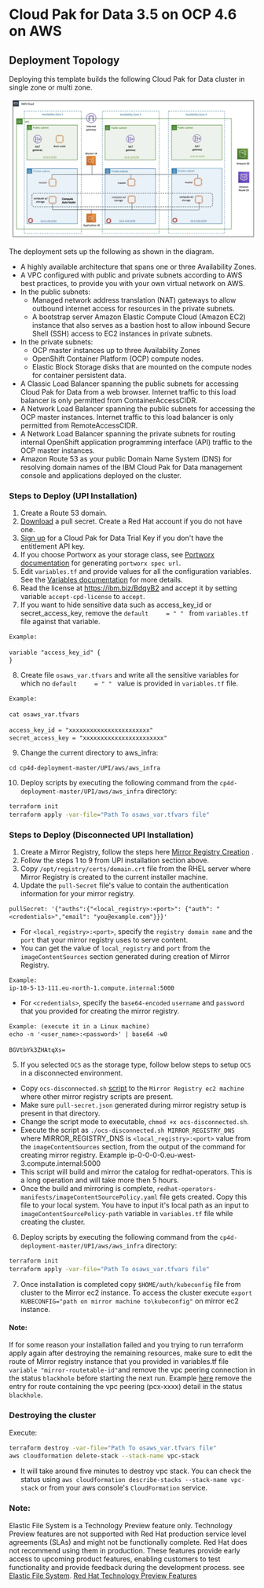 
# Cloud Pak for Data 3.5 on OCP 4.6 on AWS

## Deployment Topology

Deploying this template builds the following Cloud Pak for Data cluster in single zone or multi zone.

![Alt text](images/aws-multi-zone.jpg)

The deployment sets up the following as shown in the diagram.
 - A highly available architecture that spans one or three Availability Zones.
 - A VPC configured with public and private subnets according to AWS best practices, to provide you with your own virtual network on AWS.
 - In the public subnets:
   - Managed network address translation (NAT) gateways to allow outbound internet access for resources in the private subnets.
   - A bootstrap server Amazon Elastic Compute Cloud (Amazon EC2) instance that also serves as a bastion host to allow inbound Secure Shell (SSH) access to EC2 instances in private subnets.
 - In the private subnets:
   - OCP master instances up to three Availability Zones
   - OpenShift Container Platform (OCP) compute nodes.
   - Elastic Block Storage disks that are mounted on the compute nodes for container persistent data.
 - A Classic Load Balancer spanning the public subnets for accessing Cloud Pak for Data from a web browser. Internet traffic to this load balancer is only permitted from ContainerAccessCIDR.
 - A Network Load Balancer spanning the public subnets for accessing the OCP master instances. Internet traffic to this load balancer is only permitted from RemoteAccessCIDR.
 - A Network Load Balancer spanning the private subnets for routing internal OpenShift application programming interface (API) traffic to the OCP master instances.
 - Amazon Route 53 as your public Domain Name System (DNS) for resolving domain names of the IBM Cloud Pak for Data management console and applications deployed on the cluster.


### Steps to Deploy (UPI Installation)

1. Create a Route 53 domain.
2. [Download](https://cloud.redhat.com/openshift/install/pull-secret) a pull secret. Create a Red Hat account if you do not have one.
3. [Sign up](https://www.ibm.com/account/reg/us-en/signup?formid=urx-42212) for a Cloud Pak for Data Trial Key if you don't have the entitlement API key.
4. If you choose Portworx as your storage class, see [Portworx documentation](PORTWORX.md) for generating `portworx spec url`.
5. Edit `variables.tf` and provide values for all the configuration variables. See the [Variables documentation](VARIABLES.md) for more details.
6. Read the license at https://ibm.biz/BdqyB2 and accept it by setting variable `accept-cpd-license` to `accept`.
7. If you want to hide sensitive data such as access_key_id or secret_access_key, remove the `default     = " " ` from `variables.tf` file against that variable.
```
Example:

variable "access_key_id" {
}
```
8. Create file `osaws_var.tfvars` and write all the sensitive variables for which no `default     = " " ` value is provided in `variables.tf` file.
```
Example:

cat osaws_var.tfvars

access_key_id = "xxxxxxxxxxxxxxxxxxxxxxx"
secret_access_key = "xxxxxxxxxxxxxxxxxxxxxxx"
```
9. Change the current directory to aws_infra:
```
cd cp4d-deployment-master/UPI/aws/aws_infra
```
10. Deploy scripts by executing the following command from the `cp4d-deployment-master/UPI/aws/aws_infra` directory:
```bash
terraform init
terraform apply -var-file="Path To osaws_var.tfvars file"
```

### Steps to Deploy (Disconnected UPI Installation)

1. Create a Mirror Registry, follow the steps here [Mirror Registry Creation](../mirror-registry) .
2. Follow the steps 1 to 9 from UPI installation section above.
3. Copy `/opt/registry/certs/domain.crt` file from the RHEL server where Mirror Registry is created to the current installer machine.
4. Update the `pull-Secret` file's value to contain the authentication information for your mirror registry. 
```
pullSecret: '{"auths":{"<local_registry>:<port>": {"auth": "<credentials>","email": "you@example.com"}}}'
```
* For `<local_registry>:<port>`, specify the `registry domain name` and the `port` that your mirror registry uses to serve content. 
* You can get the value of `local_registry` and `port` from the `imageContentSources` section generated during creation of Mirror Registry.
```
Example:
ip-10-5-13-111.eu-north-1.compute.internal:5000
```
* For `<credentials>`, specify the `base64-encoded` `username` and `password` that you provided for creating the mirror registry.
 ```
 Example: (execute it in a Linux machine)
 echo -n '<user_name>:<password>' | base64 -w0 
 
 BGVtbYk3ZHAtqXs=
 ```
 5. If you selected `OCS` as the storage type, follow below steps to setup `OCS` in a disconnected environment.
   * Copy `ocs-disconnected.sh` [script](../mirror-registry) to the `Mirror Registry ec2 machine` where other mirror registry 
   scripts are present.
   * Make sure `pull-secret.json` generated during mirror registry setup is present in that directory.
   * Change the script mode to executable, `chmod +x ocs-disconnected.sh`.
   * Execute the script as `./ocs-disconnected.sh MIRROR_REGISTRY_DNS` where MIRROR_REGISTRY_DNS is `<local_registry>:<port>` value
   from the `imageContentSources` section, from the output of the command for creating mirror registry. 
   Example ip-0-0-0-0.eu-west-3.compute.internal:5000
   * This script will build and mirror the catalog for redhat-operators. This is a long operation and will take more then 5 hours.
   * Once the build and mirroring is complete, `redhat-operators-manifests/imageContentSourcePolicy.yaml` file gets created. Copy this file to your local
   system. You have to input it's local path as an input to `imageContentSourcePolicy-path` variable in `variables.tf` file while
   creating the cluster.
 6. Deploy scripts by executing the following command from the `cp4d-deployment-master/UPI/aws/aws_infra` directory:
```bash
terraform init
terraform apply -var-file="Path To osaws_var.tfvars file"
```
 7. Once installation is completed copy `$HOME/auth/kubeconfig` file from  cluster to the Mirror ec2 instance. To access the
 cluster execute `export KUBECONFIG="path on mirror machine to\kubeconfig"` on mirror ec2 instance. 
#### Note:
If for some reason your installation failed and you trying to run terraform apply again after destroying the remaining resources, make sure to edit the route of Mirror registry instance that you provided in variables.tf file `variable "mirror-routetable-id"`and remove the vpc peering connection in the status `blackhole` before starting the next run. Example [here](images/vpc-peering.png) remove the entry for route containing the vpc peering (pcx-xxxx) detail in the status `blackhole`.
### Destroying the cluster
Execute:
  ```bash
  terraform destroy -var-file="Path To osaws_var.tfvars file"
  aws cloudformation delete-stack --stack-name vpc-stack
  ``` 
* It will take around five minutes to destroy vpc stack. You can check the status using `aws cloudformation describe-stacks --stack-name vpc-stack` or from your aws console's `CloudFormation` service.

### Note:
Elastic File System is a Technology Preview feature only. Technology Preview features are not supported with Red Hat production service level agreements (SLAs) and might not be functionally complete. Red Hat does not recommend using them in production. These features provide early access to upcoming product features, enabling customers to test functionality and provide feedback during the development process.
see [Elastic File System](https://docs.openshift.com/container-platform/4.3/storage/persistent_storage/persistent-storage-efs.html).
[Red Hat Technology Preview Features](https://access.redhat.com/support/offerings/techpreview/)
